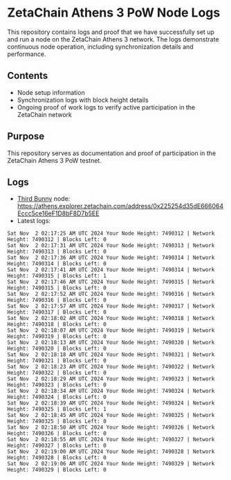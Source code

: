 # ZetaChain Athens 3 PoW Node Logs
This repository contains logs and proof that we have successfully set up and run a node on the ZetaChain Athens 3 network. The logs demonstrate continuous node operation, including synchronization details and performance.

## Contents
- Node setup information
- Synchronization logs with block height details
- Ongoing proof of work logs to verify active participation in the ZetaChain network

## Purpose
This repository serves as documentation and proof of participation in the ZetaChain Athens 3 PoW testnet.

## Logs

- [Third Bunny](https://thirdbunny.xyz/) node: https://athens.explorer.zetachain.com/address/0x225254d35dE666064Eccc5ce16eF1D8bF8D7b5EE
- Latest logs:
```
Sat Nov  2 02:17:25 AM UTC 2024 Your Node Height: 7490312 | Network Height: 7490312 | Blocks Left: 0
Sat Nov  2 02:17:31 AM UTC 2024 Your Node Height: 7490313 | Network Height: 7490313 | Blocks Left: 0
Sat Nov  2 02:17:36 AM UTC 2024 Your Node Height: 7490314 | Network Height: 7490314 | Blocks Left: 0
Sat Nov  2 02:17:41 AM UTC 2024 Your Node Height: 7490314 | Network Height: 7490315 | Blocks Left: 1
Sat Nov  2 02:17:46 AM UTC 2024 Your Node Height: 7490315 | Network Height: 7490315 | Blocks Left: 0
Sat Nov  2 02:17:52 AM UTC 2024 Your Node Height: 7490316 | Network Height: 7490316 | Blocks Left: 0
Sat Nov  2 02:17:57 AM UTC 2024 Your Node Height: 7490317 | Network Height: 7490317 | Blocks Left: 0
Sat Nov  2 02:18:02 AM UTC 2024 Your Node Height: 7490318 | Network Height: 7490318 | Blocks Left: 0
Sat Nov  2 02:18:07 AM UTC 2024 Your Node Height: 7490319 | Network Height: 7490319 | Blocks Left: 0
Sat Nov  2 02:18:13 AM UTC 2024 Your Node Height: 7490320 | Network Height: 7490320 | Blocks Left: 0
Sat Nov  2 02:18:18 AM UTC 2024 Your Node Height: 7490321 | Network Height: 7490321 | Blocks Left: 0
Sat Nov  2 02:18:23 AM UTC 2024 Your Node Height: 7490322 | Network Height: 7490322 | Blocks Left: 0
Sat Nov  2 02:18:29 AM UTC 2024 Your Node Height: 7490323 | Network Height: 7490323 | Blocks Left: 0
Sat Nov  2 02:18:34 AM UTC 2024 Your Node Height: 7490324 | Network Height: 7490324 | Blocks Left: 0
Sat Nov  2 02:18:39 AM UTC 2024 Your Node Height: 7490324 | Network Height: 7490325 | Blocks Left: 1
Sat Nov  2 02:18:45 AM UTC 2024 Your Node Height: 7490325 | Network Height: 7490325 | Blocks Left: 0
Sat Nov  2 02:18:50 AM UTC 2024 Your Node Height: 7490326 | Network Height: 7490326 | Blocks Left: 0
Sat Nov  2 02:18:55 AM UTC 2024 Your Node Height: 7490327 | Network Height: 7490327 | Blocks Left: 0
Sat Nov  2 02:19:00 AM UTC 2024 Your Node Height: 7490328 | Network Height: 7490328 | Blocks Left: 0
Sat Nov  2 02:19:06 AM UTC 2024 Your Node Height: 7490329 | Network Height: 7490329 | Blocks Left: 0
```
